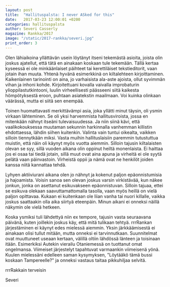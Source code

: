 ```yaml
---
layout: post
title:  "Hallituspalsta: I never ASked for this"
date:   2017-03-23 12:00:01 +0200
categories: hallituspalsta
author: Severi Casserly
magazine: Rankka/2017
image: "/static/2017-rankka/severi.jpg"
print_order: 3
---
```


Olen lähiaikoina yllättävän usein löytänyt itseni tekemästä asioita, joista olin joskus ajatellut, että tätä en ainakaan koskaan tule tekemään. Tällä kertaa kyseessä ei ole minkäänlaiset päihteet tai kerettiläiset tekstieditorit, vaan jotain ihan muuta. Yhtenä hyvänä esimerkkinä on kiltalehteen kirjoittaminen. Kaikenlainen tarinointi on aina, jo varhaisista ala-aste ajoista, ollut syvimmän vihan ja inhoni kohde. Kirjoitettuani kovalla vaivalla improbaturin ylioppilastutkintooni, luulin virheellisesti päässeeni siitä kaikesta hömpötyksestä eroon, puhtaan asiatekstin maailmaan. Voi kuinka olinkaan väärässä, mutta ei siitä sen enempää.

Toinen huomattavasti merkittävämpi asia, joka yllätti minut täysin, oli ysmin virkaan lähteminen. Se oli yksi harvemmista hallitusviroista, jossa en mitenkään nähnyt itseäni tulevaisuudessa. Ja niin siinä kävi, että vaalikokouksessa muutaman sekunnin harkinnalla vanhemman killistin ehdottaessa, lähdin siihen kuitenkin. Valinta vain tuntui oikealta, vaikken silloin tiennytkään miksi. Vasta muihin hallituslaisiin paremmin tutustuttua muistin, että näin oli käynyt myös vuotta aiemmin. Silloin tajusin kiltalaisten olevan se syy, sillä vuoden aikana olin oppinut heiltä monenlaista. Ei haittaa jos ei osaa tai tiedä jotain, sillä muut ovat aina apuna ja virheitä ei ole syytä pelätä vaan päinvastoin. Virheistä oppii ja nämä ovat ne henkilöt joiden kanssa niitä kannattaa tehdä.

Lyhyen aktiiviurani aikana olen jo nähnyt ja kokenut paljon epäonnistumisia ja hajoamista. Voisin sanoa sen olevan joskus varsin virkistävää, kun näkee jonkun, jonka on asettanut esikuvakseen epäonnistuvan. Silloin tajuaa, ettei se esikuva olekaan saavuttamattomalla tasolla, vaan myös heillä on vielä paljon opittavaa. Kukaan ei kuitenkaan ole liian vanha tai nuori killalle, vaikka joskus saattaakin olla aika siirtyä eteenpäin. Minun aikani ei onneksi näillä näkymin ole vielä hetkeen.

Koska ysmiksi tuli lähdettyä niin ex tempore, tajusin vasta seuraavana päivänä, kuten joillekin joskus käy, että mitä tulikaan tehtyä. rrrRankan järjestäminen ei käynyt edes mielessä aiemmin. Yksin järkkäämisestä ei ainakaan olisi tullut mitään, mutta onneksi ei tarvinnutkaan. Suunnitelmat ovat muuttuneet useaan kertaan, välillä oltiin lähdössä länteen ja toisinaan itään. Esimerkiksi Autekin vierailu Otaniemessä on tuottanut omat ongelmansa. Viimeiset järjestelyt tapahtuvat varmaankin viimeisenä yönä. Kuulen mielessäni edelleen saman kysymyksen, "Löytääkö tämä bussi koskaan Tampereelle?" ja onneksi vastaus taitaa pikkuhiljaa selvitä.

rrrRakkain terveisin

Severi